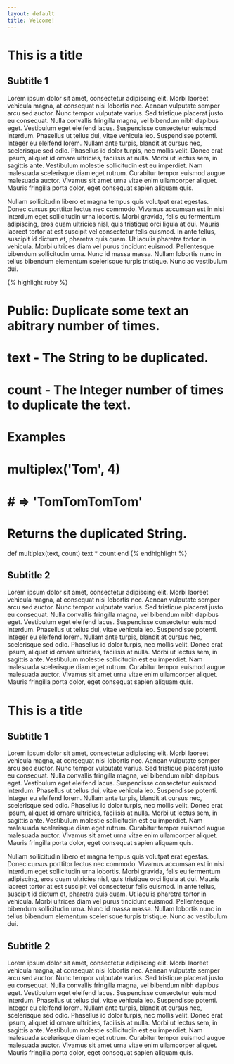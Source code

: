 ```yaml
---
layout: default
title: Welcome!
---
```

This is a title
================

Subtitle 1
----------
Lorem ipsum dolor sit amet, consectetur adipiscing elit. Morbi laoreet vehicula magna,
at consequat nisi lobortis nec. Aenean vulputate semper arcu sed auctor. Nunc tempor
vulputate varius. Sed tristique placerat justo eu consequat. Nulla convallis fringilla
magna, vel bibendum nibh dapibus eget. Vestibulum eget eleifend lacus. Suspendisse
consectetur euismod interdum. Phasellus ut tellus dui, vitae vehicula leo. Suspendisse
potenti. Integer eu eleifend lorem. Nullam ante turpis, blandit at cursus nec, scelerisque
sed odio. Phasellus id dolor turpis, nec mollis velit. Donec erat ipsum, aliquet id ornare
ultricies, facilisis at nulla. Morbi ut lectus sem, in sagittis ante. Vestibulum molestie
sollicitudin est eu imperdiet. Nam malesuada scelerisque diam eget rutrum. Curabitur tempor
euismod augue malesuada auctor. Vivamus sit amet urna vitae enim ullamcorper aliquet. Mauris
fringilla porta dolor, eget consequat sapien aliquam quis.

Nullam sollicitudin libero et magna tempus quis volutpat erat egestas. Donec cursus porttitor
lectus nec commodo. Vivamus accumsan est in nisi interdum eget sollicitudin urna lobortis.
Morbi gravida, felis eu fermentum adipiscing, eros quam ultricies nisl, quis tristique orci
ligula at dui. Mauris laoreet tortor at est suscipit vel consectetur felis euismod. In ante
tellus, suscipit id dictum et, pharetra quis quam. Ut iaculis pharetra tortor in vehicula.
Morbi ultrices diam vel purus tincidunt euismod. Pellentesque bibendum sollicitudin urna. Nunc
id massa massa. Nullam lobortis nunc in tellus bibendum elementum scelerisque turpis tristique.
Nunc ac vestibulum dui.

{% highlight ruby %}
# Public: Duplicate some text an abitrary number of times.
#
# text  - The String to be duplicated.
# count - The Integer number of times to duplicate the text.
#
# Examples
#
#   multiplex('Tom', 4)
#   # => 'TomTomTomTom'
#
# Returns the duplicated String.
def multiplex(text, count)
  text * count
end
{% endhighlight %}

Subtitle 2
----------
Lorem ipsum dolor sit amet, consectetur adipiscing elit. Morbi laoreet vehicula magna,
at consequat nisi lobortis nec. Aenean vulputate semper arcu sed auctor. Nunc tempor
vulputate varius. Sed tristique placerat justo eu consequat. Nulla convallis fringilla
magna, vel bibendum nibh dapibus eget. Vestibulum eget eleifend lacus. Suspendisse
consectetur euismod interdum. Phasellus ut tellus dui, vitae vehicula leo. Suspendisse
potenti. Integer eu eleifend lorem. Nullam ante turpis, blandit at cursus nec, scelerisque
sed odio. Phasellus id dolor turpis, nec mollis velit. Donec erat ipsum, aliquet id ornare
ultricies, facilisis at nulla. Morbi ut lectus sem, in sagittis ante. Vestibulum molestie
sollicitudin est eu imperdiet. Nam malesuada scelerisque diam eget rutrum. Curabitur tempor
euismod augue malesuada auctor. Vivamus sit amet urna vitae enim ullamcorper aliquet. Mauris
fringilla porta dolor, eget consequat sapien aliquam quis.

This is a title
===============

Subtitle 1
----------
Lorem ipsum dolor sit amet, consectetur adipiscing elit. Morbi laoreet vehicula magna,
at consequat nisi lobortis nec. Aenean vulputate semper arcu sed auctor. Nunc tempor
vulputate varius. Sed tristique placerat justo eu consequat. Nulla convallis fringilla
magna, vel bibendum nibh dapibus eget. Vestibulum eget eleifend lacus. Suspendisse
consectetur euismod interdum. Phasellus ut tellus dui, vitae vehicula leo. Suspendisse
potenti. Integer eu eleifend lorem. Nullam ante turpis, blandit at cursus nec, scelerisque
sed odio. Phasellus id dolor turpis, nec mollis velit. Donec erat ipsum, aliquet id ornare
ultricies, facilisis at nulla. Morbi ut lectus sem, in sagittis ante. Vestibulum molestie
sollicitudin est eu imperdiet. Nam malesuada scelerisque diam eget rutrum. Curabitur tempor
euismod augue malesuada auctor. Vivamus sit amet urna vitae enim ullamcorper aliquet. Mauris
fringilla porta dolor, eget consequat sapien aliquam quis.

Nullam sollicitudin libero et magna tempus quis volutpat erat egestas. Donec cursus porttitor
lectus nec commodo. Vivamus accumsan est in nisi interdum eget sollicitudin urna lobortis.
Morbi gravida, felis eu fermentum adipiscing, eros quam ultricies nisl, quis tristique orci
ligula at dui. Mauris laoreet tortor at est suscipit vel consectetur felis euismod. In ante
tellus, suscipit id dictum et, pharetra quis quam. Ut iaculis pharetra tortor in vehicula.
Morbi ultrices diam vel purus tincidunt euismod. Pellentesque bibendum sollicitudin urna. Nunc
id massa massa. Nullam lobortis nunc in tellus bibendum elementum scelerisque turpis tristique.
Nunc ac vestibulum dui.

Subtitle 2
----------
Lorem ipsum dolor sit amet, consectetur adipiscing elit. Morbi laoreet vehicula magna,
at consequat nisi lobortis nec. Aenean vulputate semper arcu sed auctor. Nunc tempor
vulputate varius. Sed tristique placerat justo eu consequat. Nulla convallis fringilla
magna, vel bibendum nibh dapibus eget. Vestibulum eget eleifend lacus. Suspendisse
consectetur euismod interdum. Phasellus ut tellus dui, vitae vehicula leo. Suspendisse
potenti. Integer eu eleifend lorem. Nullam ante turpis, blandit at cursus nec, scelerisque
sed odio. Phasellus id dolor turpis, nec mollis velit. Donec erat ipsum, aliquet id ornare
ultricies, facilisis at nulla. Morbi ut lectus sem, in sagittis ante. Vestibulum molestie
sollicitudin est eu imperdiet. Nam malesuada scelerisque diam eget rutrum. Curabitur tempor
euismod augue malesuada auctor. Vivamus sit amet urna vitae enim ullamcorper aliquet. Mauris
fringilla porta dolor, eget consequat sapien aliquam quis.
